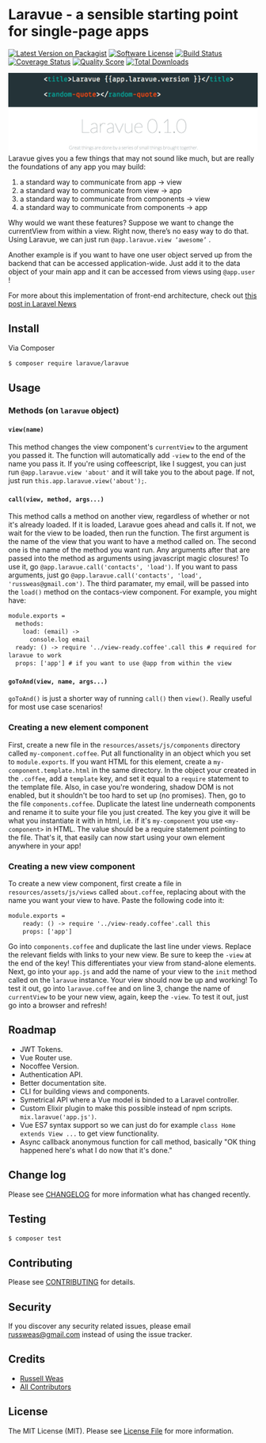 # Laravue - a sensible starting point for single-page apps

[![Latest Version on Packagist][ico-version]][link-packagist]
[![Software License][ico-license]](LICENSE.md)
[![Build Status][ico-travis]][link-travis]
[![Coverage Status][ico-scrutinizer]][link-scrutinizer]
[![Quality Score][ico-code-quality]][link-code-quality]
[![Total Downloads][ico-downloads]][link-downloads]

![Laravue](img.png)
Laravue gives you a few things that may not sound like much, but are really the foundations of any app you may build:

1. a standard way to communicate from app -> view
2. a standard way to communicate from view -> app
3. a standard way to communicate from components -> view
4. a standard way to communicate from components -> app

Why would we want these features? Suppose we want to change the currentView from within a view. Right now, there’s no easy way to do that. Using Laravue, we can just run `@app.laravue.view ‘awesome’` .

Another example is if you want to have one user object served up from the backend that can be accessed application-wide. Just add it to the data object of your main app and it can be accessed from views using `@app.user` !

For more about this implementation of front-end architecture, check out [this post in Laravel News](https://medium.com/laravel-news/advanced-front-end-setup-with-vue-js-laravel-e9fbd7e89fe2)

## Install

Via Composer

``` bash
$ composer require laravue/laravue
```

## Usage

### Methods (on `laravue` object)
#### `view(name)`
This method changes the view component's `currentView` to the argument you passed it. The function will automatically add `-view` to the end of the name you pass it. If you're using coffeescript, like I suggest, you can just run `@app.laravue.view 'about'` and it will take you to the about page. If not, just run `this.app.laravue.view('about');`.

#### `call(view, method, args...)`
This method calls a method on another view, regardless of whether or not it's already loaded. If it is loaded, Laravue goes ahead and calls it. If not, we wait for the view to be loaded, then run the function. The first argument is the name of the view that you want to have a method called on. The second one is the name of the method you want run. Any arguments after that are passed into the method as arguments using javascript magic closures! To use it, go `@app.laravue.call('contacts', 'load')`. If you want to pass arguments, just go `@app.laravue.call('contacts', 'load', 'russweas@gmail.com')`. The third paramater, my email, will be passed into the `load()` method on the contacs-view component. For example, you might have:
```
module.exports =
  methods:
    load: (email) ->
      console.log email
  ready: () -> require '../view-ready.coffee'.call this # required for laravue to work
  props: ['app'] # if you want to use @app from within the view
```
#### `goToAnd(view, name, args...)`
`goToAnd()` is just a shorter way of running `call()` then `view()`. Really useful for most use case scenarios!

### Creating a new element component
First, create a new file in the `resources/assets/js/components` directory called `my-component.coffee`. Put all functionality in an object which you set to `module.exports`. If you want HTML for this element, create a `my-component.template.html` in the same directory. In the object your created in the `.coffee`, add a `template` key, and set it equal to a `require` statement to the template file. Also, in case you're wondering, shadow DOM is not enabled, but it shouldn't be too hard to set up (no promises). Then, go to the file `components.coffee`. Duplicate the latest line underneath components and rename it to suite your file you just created. The key you give it will be what you instantiate it with in html, i.e. if it's `my-component` you use `<my-component>` in HTML. The value should be a require statement pointing to the file. That's it, that easily can now start using your own element anywhere in your app!

### Creating a new view component
To create a new view component, first create a file in `resources/assets/js/views` called `about.coffee`, replacing about with the name you want your view to have. Paste the following code into it:
```
module.exports =
    ready: () -> require '../view-ready.coffee'.call this
    props: ['app']
```
Go into `components.coffee` and duplicate the last line under views. Replace the relevant fields with links to your new view. Be sure to keep the `-view` at the end of the key! This differentiates your view from stand-alone elements. Next, go into your `app.js` and add the name of your view to the `init` method called on the `laravue` instance. Your view should now be up and working! To test it out, go into `laravue.coffee` and on line 3, change the name of `currentView` to be your new view, again, keep the `-view`. To test it out, just go into a browser and refresh!

## Roadmap
- JWT Tokens.
- Vue Router use.
- Nocoffee Version.
- Authentication API.
- Better documentation site.
- CLI for building views and components.
- Symetrical API where a Vue model is binded to a Laravel controller.
- Custom Elixir plugin to make this possible instead of npm scripts. `mix.laravue('app.js')`.
- Vue ES7 syntax support so we can just do for example `class Home extends View ...` to get view functionality.
- Async callback anonymous function for call method, basically "OK thing happened here's what I do now that it's done."

## Change log

Please see [CHANGELOG](CHANGELOG.md) for more information what has changed recently.

## Testing

``` bash
$ composer test
```

## Contributing

Please see [CONTRIBUTING](CONTRIBUTING.md) for details.

## Security

If you discover any security related issues, please email russweas@gmail.com instead of using the issue tracker.

## Credits

- [Russell Weas][link-author]
- [All Contributors][link-contributors]

## License

The MIT License (MIT). Please see [License File](LICENSE.md) for more information.

[ico-version]: https://img.shields.io/packagist/v/league/laravue.svg?style=flat-square
[ico-license]: https://img.shields.io/badge/license-MIT-brightgreen.svg?style=flat-square
[ico-travis]: https://img.shields.io/travis/thephpleague/laravue/master.svg?style=flat-square
[ico-scrutinizer]: https://img.shields.io/scrutinizer/coverage/g/thephpleague/laravue.svg?style=flat-square
[ico-code-quality]: https://img.shields.io/scrutinizer/g/thephpleague/laravue.svg?style=flat-square
[ico-downloads]: https://img.shields.io/packagist/dt/league/laravue.svg?style=flat-square

[link-packagist]: https://packagist.org/packages/laravue/laravue
[link-travis]: https://travis-ci.org/thephpleague/laravue
[link-scrutinizer]: https://scrutinizer-ci.com/g/thephpleague/laravue/code-structure
[link-code-quality]: https://scrutinizer-ci.com/g/thephpleague/laravue
[link-downloads]: https://packagist.org/packages/laravue/laravue
[link-author]: https://github.com/rweas
[link-contributors]: ../../contributors
